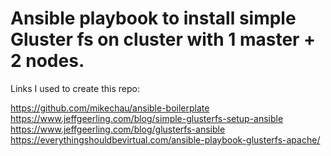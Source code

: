 # Ansible playbook to install simple Gluster fs on cluster with 1 master + 2 nodes.

Links I used to create this repo:

https://github.com/mikechau/ansible-boilerplate
https://www.jeffgeerling.com/blog/simple-glusterfs-setup-ansible
https://www.jeffgeerling.com/blog/glusterfs-ansible
https://everythingshouldbevirtual.com/ansible-playbook-glusterfs-apache/

####
